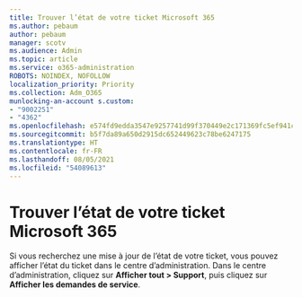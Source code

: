 ```yaml
---
title: Trouver l’état de votre ticket Microsoft 365
ms.author: pebaum
author: pebaum
manager: scotv
ms.audience: Admin
ms.topic: article
ms.service: o365-administration
ROBOTS: NOINDEX, NOFOLLOW
localization_priority: Priority
ms.collection: Adm_O365
munlocking-an-account s.custom:
- "9002251"
- "4362"
ms.openlocfilehash: e574fd9edda3547e9257741d99f370449e2c171369fc5ef941cadc4e70060f0d
ms.sourcegitcommit: b5f7da89a650d2915dc652449623c78be6247175
ms.translationtype: HT
ms.contentlocale: fr-FR
ms.lasthandoff: 08/05/2021
ms.locfileid: "54089613"
---
```

# <a name="find-the-status-of-your-microsoft-365-ticket"></a>Trouver l’état de votre ticket Microsoft 365

Si vous recherchez une mise à jour de l’état de votre ticket, vous pouvez afficher l’état du ticket dans le centre d’administration. Dans le centre d’administration, cliquez sur **Afficher tout > Support**, puis cliquez sur **Afficher les demandes de service**.
